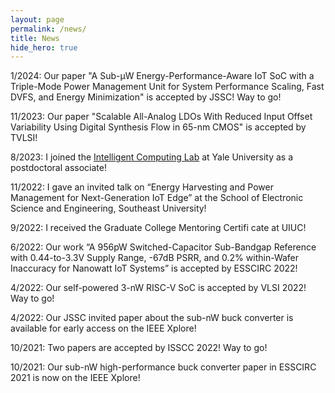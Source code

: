 ```yaml
---
layout: page
permalink: /news/
title: News
hide_hero: true
---
```

1/2024: Our paper "A Sub-µW Energy-Performance-Aware IoT SoC with a Triple-Mode Power Management Unit for System Performance Scaling, Fast DVFS, and Energy Minimization" is accepted by JSSC! Way to go!

11/2023: Our paper "Scalable All-Analog LDOs With Reduced Input Offset Variability Using Digital Synthesis Flow in 65-nm CMOS" is accepted by TVLSI!

8/2023: I joined the [Intelligent Computing Lab](https://intelligentcomputinglab.yale.edu/) at Yale University as a postdoctoral associate!

11/2022: I gave an invited talk on “Energy Harvesting and Power Management for Next-Generation IoT Edge” at the School of Electronic Science and Engineering, Southeast University!

9/2022: I received the Graduate College Mentoring Certifi cate at UIUC!

6/2022: Our work “A 956pW Switched-Capacitor Sub-Bandgap Reference with 0.44-to-3.3V Supply Range, -67dB PSRR, and 0.2% within-Wafer Inaccuracy for Nanowatt IoT Systems” is accepted by ESSCIRC 2022!

4/2022: Our self-powered 3-nW RISC-V SoC is accepted by VLSI 2022! Way to go!

4/2022: Our JSSC invited paper about the sub-nW buck converter is available for early access on the IEEE Xplore!

10/2021: Two papers are accepted by ISSCC 2022! Way to go!

10/2021: Our sub-nW high-performance buck converter paper in ESSCIRC 2021 is now on the IEEE Xplore!
